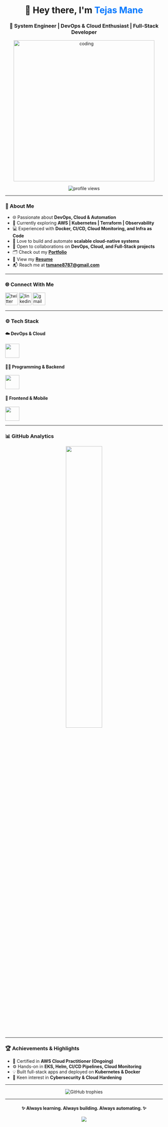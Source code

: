 <h1 align="center">👋 Hey there, I'm <span style="color:#0078ff;">Tejas Mane</span></h1>
<h3 align="center">🚀 System Engineer | DevOps & Cloud Enthusiast | Full-Stack Developer</h3>

<p align="center">
  <img src="https://cdn.dribbble.com/users/5690231/screenshots/16191500/media/4fbd0ec22f13a3521bb37cc5fe8b1cb3.gif" alt="coding" width="450"/>
</p>

<p align="center">
  <img src="https://komarev.com/ghpvc/?username=iamtejas23&label=Profile%20Views&color=brightgreen&style=for-the-badge" alt="profile views" />
</p>

---

### 🌱 About Me

- 🌐 Passionate about **DevOps, Cloud & Automation**
- 🧠 Currently exploring **AWS | Kubernetes | Terraform | Observability**
- 💻 Experienced with **Docker, CI/CD, Cloud Monitoring, and Infra as Code**
- 🚀 Love to build and automate **scalable cloud-native systems**
- 🧩 Open to collaborations on **DevOps, Cloud, and Full-Stack projects**
- 🗂️ Check out my **[Portfolio](https://tejasmane.netlify.app/)**
- 📄 View my **[Resume](https://tejasmane.netlify.app/assets/Tejas.pdf)**
- 📬 Reach me at **tsmane8787@gmail.com**

---

### 🌐 Connect With Me
<p align="left">
  <a href="https://twitter.com/iamtejas23" target="_blank"><img src="https://skillicons.dev/icons?i=twitter" alt="twitter" height="40"/></a>
  <a href="https://linkedin.com/in/tejas-mane-9621221b4" target="_blank"><img src="https://skillicons.dev/icons?i=linkedin" alt="linkedin" height="40"/></a>
  <a href="mailto:tsmane8787@gmail.com" target="_blank"><img src="https://skillicons.dev/icons?i=gmail" alt="gmail" height="40"/></a>
</p>

---

### ⚙️ Tech Stack

#### ☁️ DevOps & Cloud
<p align="left">
  <img src="https://skillicons.dev/icons?i=aws,docker,kubernetes,terraform,linux,prometheus,grafana,bash" height="45"/>
</p>

#### 🧑‍💻 Programming & Backend
<p align="left">
  <img src="https://skillicons.dev/icons?i=python,nodejs,php,mysql,postgresql" height="45"/>
</p>

#### 🎨 Frontend & Mobile
<p align="left">
  <img src="https://skillicons.dev/icons?i=react,reactnative,angular,vue,js,ts,html,css" height="45"/>
</p>

---

### 📊 GitHub Analytics


<p align="center">
  <img width="48%" src="https://github-readme-stats.vercel.app/api/top-langs/?username=iamtejas23&layout=compact&theme=tokyonight" />
</p>

---

### 🏆 Achievements & Highlights
- 🥇 Certified in **AWS Cloud Practitioner (Ongoing)**
- ⚙️ Hands-on in **EKS, Helm, CI/CD Pipelines, Cloud Monitoring**
- 💡 Built full-stack apps and deployed on **Kubernetes & Docker**
- 🔐 Keen interest in **Cybersecurity & Cloud Hardening**

---

<p align="center">
  <img src="https://github-profile-trophy.vercel.app/?username=iamtejas23&theme=darkhub&margin-w=15&no-frame=true&row=1" alt="GitHub trophies" />
</p>

---

<h4 align="center">✨ Always learning. Always building. Always automating. ✨</h4>

<p align="center">
  <a href="https://tejasmane.netlify.app/"><img src="https://img.shields.io/badge/🌐%20Visit%20My%20Portfolio-blue?style=for-the-badge" /></a>
</p>
